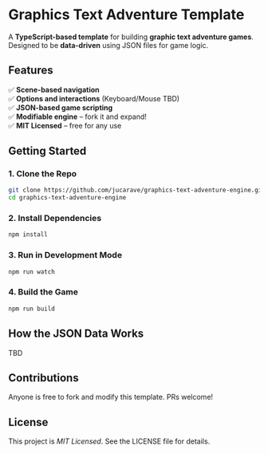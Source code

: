# Graphics Text Adventure Template

A **TypeScript-based template** for building **graphic text adventure games**. Designed to be **data-driven** using JSON files for game logic.

## Features
✅ **Scene-based navigation**  
✅ **Options and interactions** (Keyboard/Mouse TBD)  
✅ **JSON-based game scripting**  
✅ **Modifiable engine** – fork it and expand!  
✅ **MIT Licensed** – free for any use  

## Getting Started

### 1. Clone the Repo
```sh
git clone https://github.com/jucarave/graphics-text-adventure-engine.git
cd graphics-text-adventure-engine
```

### 2. Install Dependencies
```sh
npm install
```

### 3. Run in Development Mode
```sh
npm run watch
```

### 4. Build the Game
```sh
npm run build
```

## How the JSON Data Works

TBD

## Contributions

Anyone is free to fork and modify this template. PRs welcome!

## License

This project is *MIT Licensed*. See the LICENSE file for details.